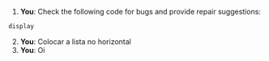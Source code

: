 1. **You**: Check the following code for bugs and provide repair suggestions: 
```css
display
```
2. **You**: Colocar a lista no horizontal
3. **You**: Oi